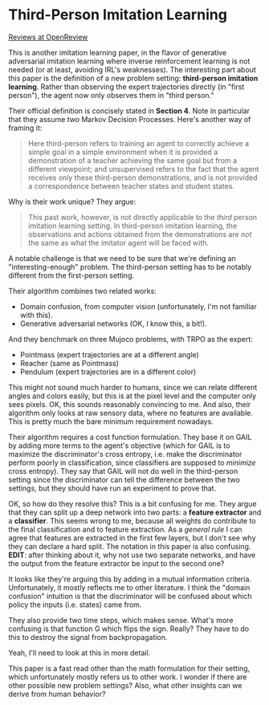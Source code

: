 # Third-Person Imitation Learning

[Reviews at OpenReview][1]

This is another imitation learning paper, in the flavor of generative
adversarial imitation learning where inverse reinforcement learning is not
needed (or at least, avoiding IRL's weaknesses). The interesting part about this
paper is the definition of a new problem setting: **third-person imitation
learning**. Rather than observing the expert trajectories directly (in "first
person"), the agent now only observes them in "third person." 

Their official definition is concisely stated in **Section 4**. Note in
particular that they assume *two* Markov Decision Processes. Here's another way
of framing it:

> Here third-person refers to training an agent to correctly achieve a simple
> goal in a simple environment when it is provided a demonstration of a teacher
> achieving the same goal but from a different viewpoint; and unsupervised
> refers to the fact that the agent receives only these third-person
> demonstrations, and is not provided a correspondence between teacher states
> and student states.

Why is their work unique? They argue:

> This past work, however, is not directly applicable to the *third* person
> imitation learning setting. In third-person imitation learning, the
> observations and actions obtained from the demonstrations are *not* the same
> as what the imitator agent will be faced with.

A notable challenge is that we need to be sure that we're defining an
"interesting-enough" problem. The third-person setting has to be notably
different from the first-person setting.

Their algorithm combines two related works:

- Domain confusion, from computer vision (unfortunately, I'm not familiar with
  this).
- Generative adversarial networks (OK, I know this, a bit!).

And they benchmark on three Mujoco problems, with TRPO as the expert:

- Pointmass (expert trajectories are at a different angle)
- Reacher (same as Pointmass)
- Pendulum (expert trajectories are in a different color)

This might not sound much harder to humans, since we can relate different angles
and colors easily, but this is at the pixel level and the computer only sees
pixels. OK, this sounds reasonably convincing to me. And also, their algorithm
only looks at raw sensory data, where no features are available. This is pretty
much the bare minimum requirement nowadays.

Their algorithm requires a cost function formulation. They base it on GAIL by
adding more terms to the agent's objective (which for GAIL is to maximize the
discriminator's cross entropy, i.e. make the discriminator perform poorly in
classification, since classifiers are supposed to *minimize* cross entropy).
They say that GAIL will not do well in the third-person setting since the
discriminator can tell the difference between the two settings, but they should
have run an experiment to prove that.

OK, so how do they resolve this? This is a bit confusing for me. They argue that
they can split up a deep network into two parts: a **feature extractor** and a
**classifier**. This seems wrong to me, because all weights do contribute to the
final classification and to feature extraction. As a *general rule* I can agree
that features are extracted in the first few layers, but I don't see why they
can declare a hard split. The notation in this paper is also confusing.
**EDIT**: after thinking about it, why not use two separate networks, and have
the output from the feature extractor be input to the second one?

It looks like they're arguing this by adding in a mutual information criteria.
Unfortunately, it mostly reflects me to other literature. I think the "domain
confusion" intuition is that the discriminator will be confused about which
policy the inputs (i.e. states) came from.

They also provide two time steps, which makes sense. What's more confusing is
that function G which flips the sign. Really? They have to do this to destroy
the signal from backpropagation.

Yeah, I'll need to look at this in more detail.

This paper is a fast read other than the math formulation for their setting,
which unfortunately mostly refers us to other work. I wonder if there are other
possible new problem settings?  Also, what other insights can we derive from
human behavior?

[1]:https://openreview.net/forum?id=B16dGcqlx&noteId=B16dGcqlx
